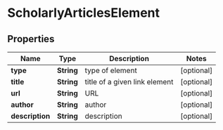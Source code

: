 

# ScholarlyArticlesElement


## Properties

| Name | Type | Description | Notes |
|------------ | ------------- | ------------- | -------------|
|**type** | **String** | type of element |  [optional] |
|**title** | **String** | title of a given link element |  [optional] |
|**url** | **String** | URL |  [optional] |
|**author** | **String** | author |  [optional] |
|**description** | **String** | description |  [optional] |




